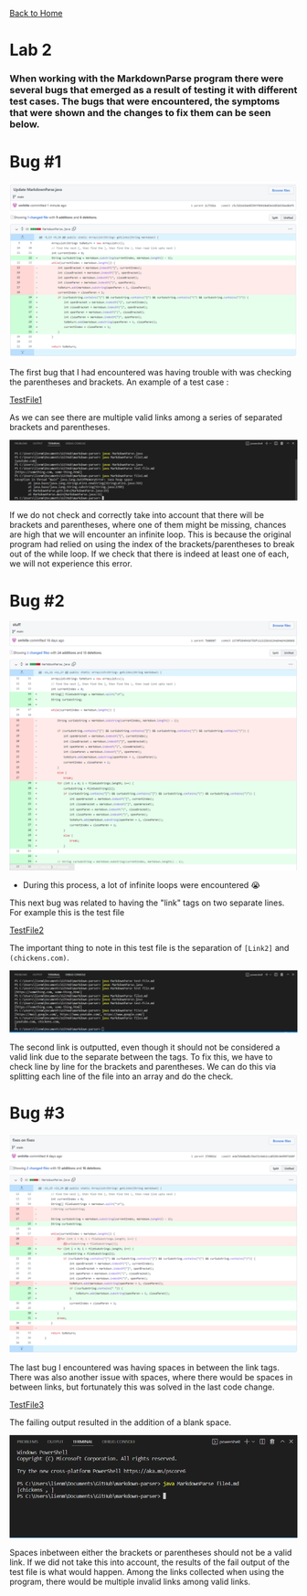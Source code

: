 [Back to Home](https://smhitle.github.io/cse15l-lab-reports/)

# Lab 2

### When working with the MarkdownParse program there were several bugs that emerged as a result of testing it with different test cases. The bugs that were encountered, the symptoms that were shown and the changes to fix them can be seen below.

# Bug #1 

![Codediff1](Images/codediff2.PNG)

The first bug that I had encountered was having trouble with was checking the parentheses and brackets. An example of a test case :

[TestFile1](https://smhitle.github.io/cse15l-lab-reports/Files/file2.md)

As we can see there are multiple valid links among a series of separated brackets and parentheses.

![Fail1](Images/fail1.PNG)

If we do not check and correctly take into account that there will be brackets and parentheses, where one of them might be missing, chances are high that we will encounter an infinite loop. This is because the original program had relied on using the index of the brackets/parentheses to break out of the while loop. If we check that there is indeed at least one of each, we will not experience this error.

# Bug #2

![Codediff2](Images/codediff1.PNG)
* During this process, a lot of infinite loops were encountered 😭

This next bug was related to having the "link" tags on two separate lines. For example this is the test file 

[TestFile2]()

The important thing to note in this test file is the separation of `[Link2]` and `(chickens.com)`. 

![Fail2](Images/fail2.PNG)

The second link is outputted, even though it should not be considered a valid link due to the separate between the tags. To fix this, we have to check line by line for the brackets and parentheses. We can do this via splitting each line of the file into an array and do the check.


# Bug #3
![Codediff3](Images/codediff3.PNG)

The last bug I encountered was having spaces in between the link tags. There was also another issue with spaces, where there would be spaces in between links, but fortunately this was solved in the last code change.

[TestFile3]()

The failing output resulted in the addition of a blank space.

![Fail3](Images/fail3.PNG)

Spaces inbetween either the brackets or parentheses should not be a valid link. If we did not take this into account, the results of the fail output of the test file is what would happen. Among the links collected when using the program, there would be multiple invalid links among valid links.

